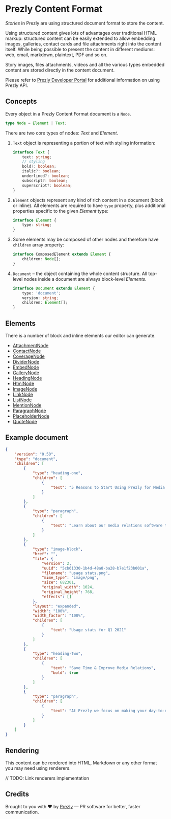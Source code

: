 # Prezly Content Format

_Stories_ in Prezly are using structured document format to store the content.

Using structured content gives lots of advantages over traditional HTML markup: 
structured content can be easily extended to allow embedding images, galleries, 
contact cards and file attachments right into the content itself.
While being possible to present the content in different mediums: 
web, email, markdown, plaintext, PDF and so on.

Story images, files attachments, videos and all the various types embedded content 
are stored directly in the content document.

Please refer to [Prezly Developer Portal][developers] for additional information on using Prezly API.  

## Concepts

Every object in a Prezly Content Format document is a `Node`.

```ts
type Node = Element | Text;
```

There are two core types of nodes: _Text_ and _Element_.

1. `Text` object is representing a portion of text with styling information:

    ```ts
    interface Text {
        text: string;
        // styling
        bold?: boolean;
        italic?: boolean;
        underlined?: boolean;
        subscript?: boolean;
        superscript?: boolean;
    }
    ```

2. `Element` objects represent any kind of rich content in a document (block or inline).
   All elements are required to have `type` property, plus additional properties specific
   to the given *Element* type:

    ```ts
    interface Element {
        type: string;
    }
    ```

3. Some elements may be composed of other nodes and therefore have `children` array property:

    ```ts
    interface ComposedElement extends Element {
        children: Node[];
    }
    ```

4. `Document` – the object containing the whole content structure.
   All top-level nodes inside a document are always block-level *Elements*.

    ```ts
    interface Document extends Element {
        type: 'document';
        version: string;
        children: Element[];
    }
    ```

## Elements

There is a number of block and inline elements our editor can generate.

- [AttachmentNode](./src/format/elements/AttachmentNode.ts)
- [ContactNode](./src/format/elements/ContactNode.ts)
- [CoverageNode](./src/format/elements/CoverageNode.ts)
- [DividerNode](./src/format/elements/DividerNode.ts)
- [EmbedNode](./src/format/elements/EmbedNode.ts)
- [GalleryNode](./src/format/elements/GalleryNode.ts)
- [HeadingNode](./src/format/elements/HeadingNode.ts)
- [HtmlNode](./src/format/elements/HtmlNode.ts)
- [ImageNode](./src/format/elements/ImageNode.ts)
- [LinkNode](./src/format/elements/LinkNode.ts)
- [ListNode](./src/format/elements/ListNode.ts)
- [MentionNode](./src/format/elements/MentionNode.ts)
- [ParagraphNode](./src/format/elements/ParagraphNode.ts)
- [PlaceholderNode](./src/format/elements/PlaceholderNode.ts)
- [QuoteNode](./src/format/elements/QuoteNode.ts)

## Example document

```json
{
    "version": "0.50",
    "type": "document",
    "children": [
        {
            "type": "heading-one",
            "children": [
                {
                    "text": "5 Reasons to Start Using Prezly for Media Relations"
                }
            ]
        },
        {
            "type": "paragraph",
            "children": [
                {
                    "text": "Learn about our media relations software that helps manage media contacts, create online newsrooms, develop visual press releases and much more."
                }
            ]
        },
        {
            "type": "image-block",
            "href": "",
            "file": {
                "version": 2,
                "uuid": "5cb61330-1b4d-48a8-ba28-b7e1f23b001a",
                "filename": "usage stats.png",
                "mime_type": "image/png",
                "size": 682301,
                "original_width": 1024,
                "original_height": 768,
                "effects": []
            },
            "layout": "expanded",
            "width": "100%",
            "width_factor": "100%",
            "children": [
                {
                    "text": "Usage stats for Q1 2021"
                }
            ]
        },
        {
            "type": "heading-two",
            "children": [
                {
                    "text": "Save Time & Improve Media Relations",
                    "bold": true
                }
            ]
        },
        {
            "type": "paragraph",
            "children": [
                {
                    "text": "At Prezly we focus on making your day-to-day work more fluid, saving you time, all while helping you improve your media relations."
                }
            ]
        }
    ]
}
```

## Rendering

This content can be rendered into HTML, Markdown or any other format you may need using renderers.

// TODO: Link renderers implementation


[developers]: https://developers.prezly.com/?utm_medium=web&utm_source=github&utm_campaign=@prezly/content-format-js

## Credits

Brought to you with :heart: by [Prezly](https://www.prezly.com/?utm_source=github&utm_campaign=prezly/content-format-js) &mdash; PR software for better, faster communication.
